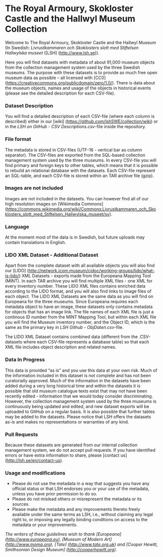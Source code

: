 # The Royal Armoury, Skokloster Castle and the Hallwyl Museum Collection 

Welcome to The Royal Armoury, Skokloster Castle and the Hallwyl Museum (In Swedish: *Livrustkammaren och Skoklosters slott med Stiftelsen Hallwylska museet* ([LSH] (http://www.lsh.se)).

Here you will find datasets with metadata of about 91,000 museum objects from the collection management system used by the three Swedish museums. The purpose with these datasets is to provide as much free open museum data as possible – all licensed with [CC0] (https://creativecommons.org/publicdomain/zero/1.0/). There is data about the museum objects, names and usage of the objects in historical events (please see the detailed description for each CSV-file).

### Dataset Description
You will find a detailed description of each CSV-file (where each column is described) either in our [wiki] (https://github.com/lshSWE/collection/wiki) or in the *LSH on GitHub - CSV Descriptions.csv*-file inside the repository.

### File format
The metadata is stored in CSV-files (UTF-16 - vertical bar as column separator). The CSV-files are exported from the SQL-based collection management system used by the three museums. In every CSV-file you will find primary and foreign keys to other tables, which means that it is possible to rebuild an relational database with the datasets. Each CSV-file represent an SQL-table, and each CSV-file is stored within an TAR archive file (gzip). 

### Images are not included
Images are not included in the datasets. You can however find all of our high resolution images on [Wikimedia Commons] (https://commons.wikimedia.org/wiki/Commons:Livrustkammaren_och_Skoklosters_slott_med_Stiftelsen_Hallwylska_museet/sv). 

### Language
At the moment most of the data is in Swedish, but future uploads may contain translations in English.

### LIDO XML Dataset - Additional Dataset ###
Apart from the complete dataset with all available objects you will also find our [LIDO] (http://network.icom.museum/cidoc/working-groups/lido/what-is-lido/) XML Datasets - exports made from the Europeana Mapping Tool (MINT). In each TAR archive you will find multiple XML files - one XML for every inventory number. These LIDO XML files contains enriched data according to the LIDO format, and you will also find links to image files of each object. The LIDO XML Datasets are the same data as you will find on Europeana for the three museums. Since Europeana requires each metadata object to have an image, these datasets only contains metadata for objects that has an image link. The file names of each XML file is just a continous ID number from the MINT Mapping Tool, but within each XML file you will find the Museum inventory number, and the Object ID, which is the same as the primary key *in LSH Github - ObjDaten.csv*-file. 

The LIDO XML Dataset contains combined data (different from the .CSV-datasets where each CSV-file represents a database table) so that each XML file includes object description and related names. 


### Data In Progress
This data is provided “as is” and you use this data at your own risk. Much of the information included in this dataset is not complete and has not been curatorially approved. Much of the information in the datasets have been added during a very long historical time and within the datasets it is possible that old museum catalogue texts exist that may not have been recently edited - information that we would today consider discriminating. However, the collection management system used by the three museums is continuously being updated and edited, and new dataset exports will be uploaded to GitHub on a regular basis. It is also possible that further tables may be added to the datasets. Please notice that LSH offers the datasets as-is and makes no representations or warranties of any kind.

### Pull Requests
Because these datasets are generated from our internal collection management system, we do not accept pull requests. If you have identified errors or have extra information to share, please [contact us] (http://lsh.se/en/contact-us).

### Usage and modifications
* Please do not use the metadata in a way that suggests you have any official status or that LSH endorses you or your use of the metadata, unless you have prior permission to do so.
* Please do not mislead others or misrepresent the metadata or its sources.
* Please make the metadata and any improvements thereto freely available under the same terms as LSH, i.e., without claiming any legal right to, or imposing any legally binding conditions on access to the metadata or your improvements.

*The writers of these guidelines wish to thank [Europeana] (http://www.europeana.eu), [Museum of Modern Art] (http://www.moma.org), [Tate] (http://www.tate.org.uk) and [Cooper Hewitt, Smithsonian Design Museum] (http://cooperhewitt.org).*
